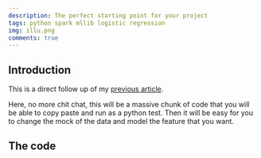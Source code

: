 ```yaml
---
description: The perfect starting point for your project
tags: python spark mllib logistic regression
img: illu.png
comments: true
---
```


## Introduction

This is a direct follow up of my [previous article](https://admor.github.io/Training-a-spark-mllib-model/).

Here, no more chit chat, this will be a massive chunk of code that you will be able to copy paste and run as a python test.
Then it will be easy for you to change the mock of the data and model the feature that you want.


## The code


